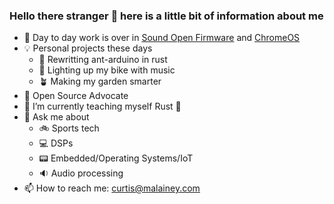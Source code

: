 ### Hello there stranger 👋 here is a little bit of information about me

- 👷 Day to day work is over in [Sound Open Firmware](https://github.com/thesofproject/) and [ChromeOS](https://www.google.com/chromebook/chrome-os/)
- 💡 Personal projects these days
  - 🦀 Rewritting ant-arduino in rust
  - 🚥 Lighting up my bike with music
  - 🪴 Making my garden smarter
- 💯 Open Source Advocate
- 🌱 I’m currently teaching myself Rust 🦀
- 💬 Ask me about
  - 🚲 Sports tech
  - 💻 DSPs
  - 📟 Embedded/Operating Systems/IoT
  - 🔉 Audio processing
- 📫 How to reach me: curtis@malainey.com
